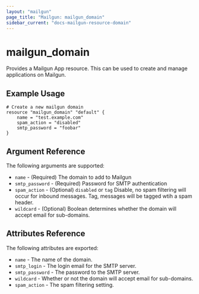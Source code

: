 ```yaml
---
layout: "mailgun"
page_title: "Mailgun: mailgun_domain"
sidebar_current: "docs-mailgun-resource-domain"
---
```


# mailgun\_domain

Provides a Mailgun App resource. This can be used to
create and manage applications on Mailgun.

## Example Usage

```
# Create a new mailgun domain
resource "mailgun_domain" "default" {
    name = "test.example.com"
    spam_action = "disabled"
    smtp_password = "foobar"
}
```

## Argument Reference

The following arguments are supported:

* `name` - (Required) The domain to add to Mailgun
* `smtp_password` - (Required) Password for SMTP authentication
* `spam_action` - (Optional) `disabled` or `tag` Disable, no spam
    filtering will occur for inbound messages. Tag, messages
    will be tagged wtih a spam header.
* `wildcard` - (Optional) Boolean determines whether
    the domain will accept email for sub-domains.

## Attributes Reference

The following attributes are exported:

* `name` - The name of the domain.
* `smtp_login` - The login email for the SMTP server.
* `smtp_password` - The password to the SMTP server.
* `wildcard` - Whether or not the domain will accept email for sub-domains.
* `spam_action` - The spam filtering setting.
